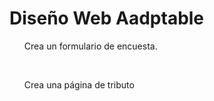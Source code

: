 <H1>Diseño Web Aadptable</H1>

<ul>
  <p>Crea un formulario de encuesta.</p><br>
  <p>Crea una página de tributo</p><br>
</ul>
